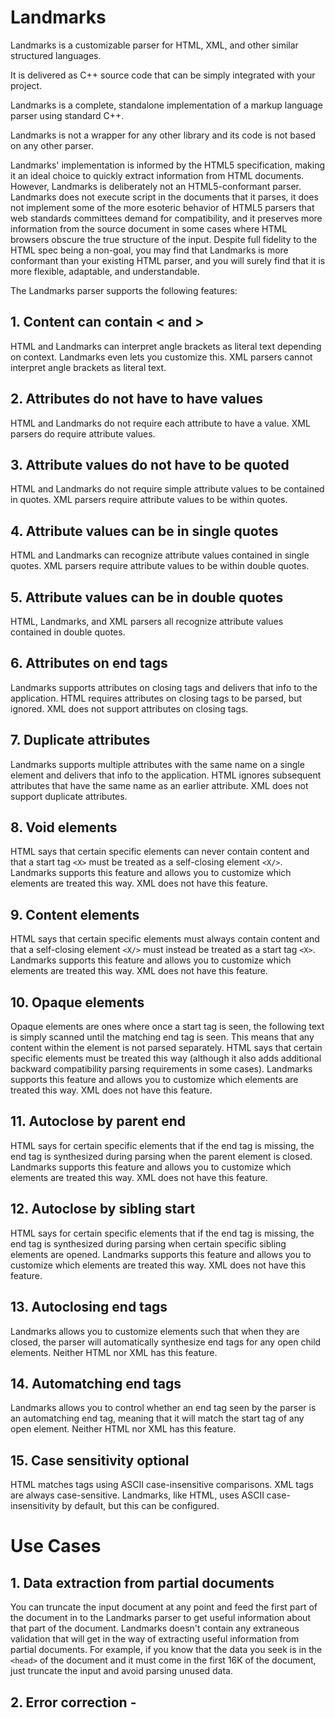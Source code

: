 # Landmarks
Landmarks is a customizable parser for HTML, XML, and other similar structured languages.

It is delivered as C++ source code that can be simply integrated with your project.

Landmarks is a complete, standalone implementation of a markup language parser using standard C++.

Landmarks is not a wrapper for any other library and its code is not based on any other parser.

Landmarks' implementation is informed by the HTML5 specification, making it an ideal choice to quickly extract information from HTML documents. However, Landmarks is deliberately not an HTML5-conformant parser. Landmarks does not execute script in the documents that it parses, it does not implement some of the more esoteric behavior of HTML5 parsers that web standards committees demand for compatibility, and it preserves more information from the source document in some cases where HTML browsers obscure the true structure of the input. Despite full fidelity to the HTML spec being a non-goal, you may find that Landmarks is more conformant than your existing HTML parser, and you will surely find that it is more flexible, adaptable, and understandable.

The Landmarks parser supports the following features:

## 1. Content can contain < and >
HTML and Landmarks can interpret angle brackets as literal text depending on context. Landmarks even lets you customize this. XML parsers cannot interpret angle brackets as literal text.

## 2. Attributes do not have to have values
HTML and Landmarks do not require each attribute to have a value. XML parsers do require attribute values.

## 3. Attribute values do not have to be quoted
HTML and Landmarks do not require simple attribute values to be contained in quotes. XML parsers require attribute values to be within quotes.

## 4. Attribute values can be in single quotes
HTML and Landmarks can recognize attribute values contained in single quotes. XML parsers require attribute values to be within double quotes.

## 5. Attribute values can be in double quotes
HTML, Landmarks, and XML parsers all recognize attribute values contained in double quotes.

## 6. Attributes on end tags
Landmarks supports attributes on closing tags and delivers that info to the application. HTML requires attributes on closing tags to be parsed, but ignored. XML does not support attributes on closing tags.

## 7. Duplicate attributes
Landmarks supports multiple attributes with the same name on a single element and delivers that info to the application. HTML ignores subsequent attributes that have the same name as an earlier attribute. XML does not support duplicate attributes.

## 8. Void elements
HTML says that certain specific elements can never contain content and that a start tag `<X>` must be treated as a self-closing element `<X/>`. Landmarks supports this feature and allows you to customize which elements are treated this way. XML does not have this feature.

## 9. Content elements
HTML says that certain specific elements must always contain content and that a self-closing element `<X/>` must instead be treated as a start tag `<X>`. Landmarks supports this feature and allows you to customize which elements are treated this way. XML does not have this feature.

## 10. Opaque elements
Opaque elements are ones where once a start tag is seen, the following text is simply scanned until the matching end tag is seen. This means that any content within the element is not parsed separately. HTML says that certain specific elements must be treated this way (although it also adds additional backward compatibility parsing requirements in some cases). Landmarks supports this feature and allows you to customize which elements are treated this way. XML does not have this feature.

## 11. Autoclose by parent end
HTML says for certain specific elements that if the end tag is missing, the end tag is synthesized during parsing when the parent element is closed. Landmarks supports this feature and allows you to customize which elements are treated this way. XML does not have this feature.

## 12. Autoclose by sibling start
HTML says for certain specific elements that if the end tag is missing, the end tag is synthesized during parsing when certain specific sibling elements are opened. Landmarks supports this feature and allows you to customize which elements are treated this way. XML does not have this feature.

## 13. Autoclosing end tags
Landmarks allows you to customize elements such that when they are closed, the parser will automatically synthesize end tags for any open child elements. Neither HTML nor XML has this feature.

## 14. Automatching end tags
Landmarks allows you to control whether an end tag seen by the parser is an automatching end tag, meaning that it will match the start tag of any open element. Neither HTML nor XML has this feature.

## 15. Case sensitivity optional
HTML matches tags using ASCII case-insensitive comparisons. XML tags are always case-sensitive. Landmarks, like HTML, uses ASCII case-insensitivity by default, but this can be configured.


# Use Cases

## 1. Data extraction from partial documents

You can truncate the input document at any point and feed the first part of the document in to the Landmarks parser to get useful information about that part of the document. Landmarks doesn't contain any extraneous validation that will get in the way of extracting useful information from partial documents. For example, if you know that the data you seek is in the `<head>` of the document and it must come in the first 16K of the document, just truncate the input and avoid parsing unused data.

## 2. Error correction - 
